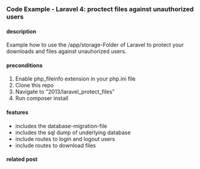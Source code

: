 ### Code Example - Laravel 4: proctect files against unauthorized users 

#### description
Example how to use the /app/storage-Folder of Laravel to protect your downloads and files against unauhorized users.

#### preconditions
1. Enable php_fileinfo extension in your php.ini file
2. Clone this repo
3. Navigate to "2013/laravel_protect_files"
4. Run composer install

#### features
- includes the database-migration-file
- includes the sql dump of underlying database
- include routes to login and logout users
- include routes to download files

#### related post


